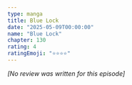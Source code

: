 ```yaml
---
type: manga
title: Blue Lock
date: "2025-05-09T00:00:00"
name: "Blue Lock"
chapter: 130
rating: 4
ratingEmoji: "⭐️⭐️⭐️⭐️"
---
```


_[No review was written for this episode]_